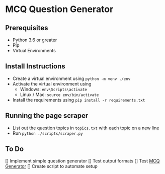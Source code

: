 # MCQ Question Generator

## Prerequisites

- Python 3.6 or greater
- Pip
- Virtual Environments

## Install Instructions

- Create a virtual environment using ```python -m venv ./env```
- Activate the virtual environment using
  - Windows: ```env\Scripts\activate```
  - Linux / Mac: ```source env/bin/activate```
- Install the requirements using ```pip install -r requirements.txt```

## Running the page scraper

- List out the question topics in `topics.txt` with each topic on a new line
- Run ```python ./scripts/scraper.py```

## To Do

[] Implement simple question generator
[] Test output formats
[] Test [MCQ Generator](https://github.com/KristiyanVachev/Question-Generation)
[] Create script to automate setup
